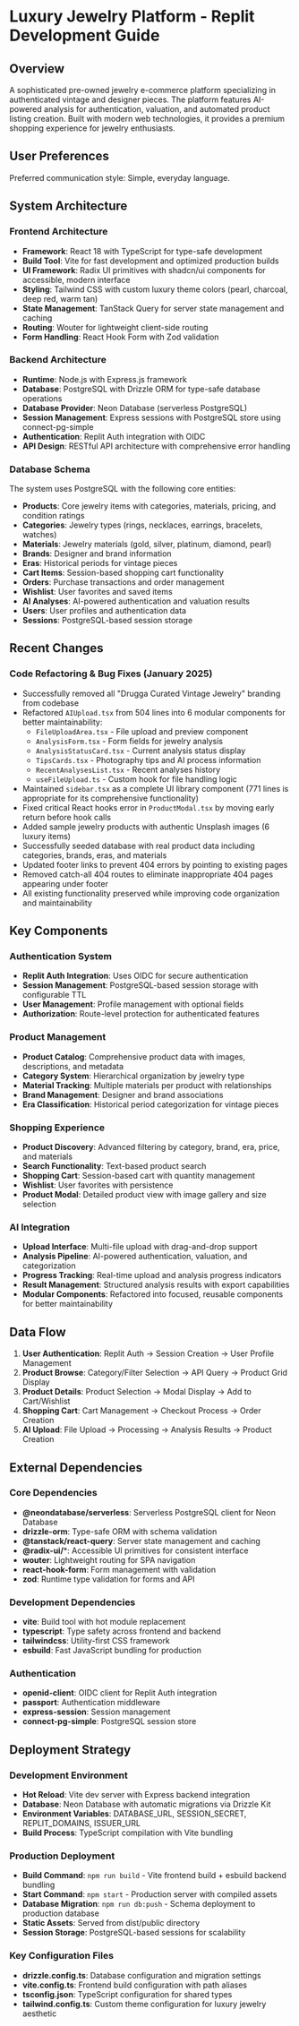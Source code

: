 # Luxury Jewelry Platform - Replit Development Guide

## Overview

A sophisticated pre-owned jewelry e-commerce platform specializing in authenticated vintage and designer pieces. The platform features AI-powered analysis for authentication, valuation, and automated product listing creation. Built with modern web technologies, it provides a premium shopping experience for jewelry enthusiasts.

## User Preferences

Preferred communication style: Simple, everyday language.

## System Architecture

### Frontend Architecture
- **Framework**: React 18 with TypeScript for type-safe development
- **Build Tool**: Vite for fast development and optimized production builds
- **UI Framework**: Radix UI primitives with shadcn/ui components for accessible, modern interface
- **Styling**: Tailwind CSS with custom luxury theme colors (pearl, charcoal, deep red, warm tan)
- **State Management**: TanStack Query for server state management and caching
- **Routing**: Wouter for lightweight client-side routing
- **Form Handling**: React Hook Form with Zod validation

### Backend Architecture
- **Runtime**: Node.js with Express.js framework
- **Database**: PostgreSQL with Drizzle ORM for type-safe database operations
- **Database Provider**: Neon Database (serverless PostgreSQL)
- **Session Management**: Express sessions with PostgreSQL store using connect-pg-simple
- **Authentication**: Replit Auth integration with OIDC
- **API Design**: RESTful API architecture with comprehensive error handling

### Database Schema
The system uses PostgreSQL with the following core entities:
- **Products**: Core jewelry items with categories, materials, pricing, and condition ratings
- **Categories**: Jewelry types (rings, necklaces, earrings, bracelets, watches)
- **Materials**: Jewelry materials (gold, silver, platinum, diamond, pearl)
- **Brands**: Designer and brand information
- **Eras**: Historical periods for vintage pieces
- **Cart Items**: Session-based shopping cart functionality
- **Orders**: Purchase transactions and order management
- **Wishlist**: User favorites and saved items
- **AI Analyses**: AI-powered authentication and valuation results
- **Users**: User profiles and authentication data
- **Sessions**: PostgreSQL-based session storage

## Recent Changes

### Code Refactoring & Bug Fixes (January 2025)
- Successfully removed all "Drugga Curated Vintage Jewelry" branding from codebase
- Refactored `AIUpload.tsx` from 504 lines into 6 modular components for better maintainability:
  - `FileUploadArea.tsx` - File upload and preview component
  - `AnalysisForm.tsx` - Form fields for jewelry analysis
  - `AnalysisStatusCard.tsx` - Current analysis status display
  - `TipsCards.tsx` - Photography tips and AI process information
  - `RecentAnalysesList.tsx` - Recent analyses history
  - `useFileUpload.ts` - Custom hook for file handling logic
- Maintained `sidebar.tsx` as a complete UI library component (771 lines is appropriate for its comprehensive functionality)
- Fixed critical React hooks error in `ProductModal.tsx` by moving early return before hook calls
- Added sample jewelry products with authentic Unsplash images (6 luxury items)
- Successfully seeded database with real product data including categories, brands, eras, and materials
- Updated footer links to prevent 404 errors by pointing to existing pages
- Removed catch-all 404 routes to eliminate inappropriate 404 pages appearing under footer
- All existing functionality preserved while improving code organization and maintainability

## Key Components

### Authentication System
- **Replit Auth Integration**: Uses OIDC for secure authentication
- **Session Management**: PostgreSQL-based session storage with configurable TTL
- **User Management**: Profile management with optional fields
- **Authorization**: Route-level protection for authenticated features

### Product Management
- **Product Catalog**: Comprehensive product data with images, descriptions, and metadata
- **Category System**: Hierarchical organization by jewelry type
- **Material Tracking**: Multiple materials per product with relationships
- **Brand Management**: Designer and brand associations
- **Era Classification**: Historical period categorization for vintage pieces

### Shopping Experience
- **Product Discovery**: Advanced filtering by category, brand, era, price, and materials
- **Search Functionality**: Text-based product search
- **Shopping Cart**: Session-based cart with quantity management
- **Wishlist**: User favorites with persistence
- **Product Modal**: Detailed product view with image gallery and size selection

### AI Integration
- **Upload Interface**: Multi-file upload with drag-and-drop support
- **Analysis Pipeline**: AI-powered authentication, valuation, and categorization
- **Progress Tracking**: Real-time upload and analysis progress indicators
- **Result Management**: Structured analysis results with export capabilities
- **Modular Components**: Refactored into focused, reusable components for better maintainability

## Data Flow

1. **User Authentication**: Replit Auth → Session Creation → User Profile Management
2. **Product Browse**: Category/Filter Selection → API Query → Product Grid Display
3. **Product Details**: Product Selection → Modal Display → Add to Cart/Wishlist
4. **Shopping Cart**: Cart Management → Checkout Process → Order Creation
5. **AI Upload**: File Upload → Processing → Analysis Results → Product Creation

## External Dependencies

### Core Dependencies
- **@neondatabase/serverless**: Serverless PostgreSQL client for Neon Database
- **drizzle-orm**: Type-safe ORM with schema validation
- **@tanstack/react-query**: Server state management and caching
- **@radix-ui/***: Accessible UI primitives for consistent interface
- **wouter**: Lightweight routing for SPA navigation
- **react-hook-form**: Form management with validation
- **zod**: Runtime type validation for forms and API

### Development Dependencies
- **vite**: Build tool with hot module replacement
- **typescript**: Type safety across frontend and backend
- **tailwindcss**: Utility-first CSS framework
- **esbuild**: Fast JavaScript bundling for production

### Authentication
- **openid-client**: OIDC client for Replit Auth integration
- **passport**: Authentication middleware
- **express-session**: Session management
- **connect-pg-simple**: PostgreSQL session store

## Deployment Strategy

### Development Environment
- **Hot Reload**: Vite dev server with Express backend integration
- **Database**: Neon Database with automatic migrations via Drizzle Kit
- **Environment Variables**: DATABASE_URL, SESSION_SECRET, REPLIT_DOMAINS, ISSUER_URL
- **Build Process**: TypeScript compilation with Vite bundling

### Production Deployment
- **Build Command**: `npm run build` - Vite frontend build + esbuild backend bundling
- **Start Command**: `npm start` - Production server with compiled assets
- **Database Migration**: `npm run db:push` - Schema deployment to production database
- **Static Assets**: Served from dist/public directory
- **Session Storage**: PostgreSQL-based sessions for scalability

### Key Configuration Files
- **drizzle.config.ts**: Database configuration and migration settings
- **vite.config.ts**: Frontend build configuration with path aliases
- **tsconfig.json**: TypeScript configuration for shared types
- **tailwind.config.ts**: Custom theme configuration for luxury jewelry aesthetic